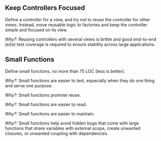 ## Keep Controllers Focused

Define a controller for a view, and try not to reuse the controller for other views. Instead, move reusable logic to factories and keep the controller simple and focused on its view.

_Why?:_ Reusing controllers with several views is brittle and good end-to-end (e2e) test coverage is required to ensure stability across large applications.

## Small Functions

Define small functions, no more than 75 LOC (less is better).

_Why?:_ Small functions are easier to test, especially when they do one thing and serve one purpose.

_Why?:_ Small functions promote reuse.

_Why?:_ Small functions are easier to read.

_Why?:_ Small functions are easier to maintain.

_Why?:_ Small functions help avoid hidden bugs that come with large functions that share variables with external scope, create unwanted closures, or unwanted coupling with dependencies.
